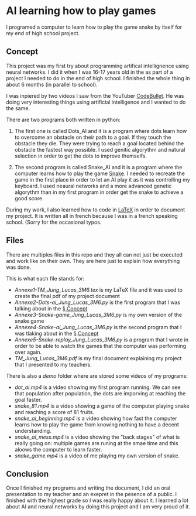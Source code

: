 # AI learning how to play games

I programed a computer to learn how to play the game snake by itself for my end of high school project.

## Concept

This project was my first try about programming artifical intellignence using neural networks. I did it when I was 16-17 years old in the as part of a project I needed to do in the end of high school. I finished the whole thing in about 6 months (in parallel to school).

I was inpiered by two videos I saw from the YouTuber [CodeBullet](https://www.youtube.com/channel/UC0e3QhIYukixgh5VVpKHH9Q). He was doing very interesting things using artificial intelligence and I wanted to do the same.

There are two programs both written in python:

1. The first one is called Dots_AI and it is a program where dots learn how to overcome an obstacle on their path to a goal. If they touch the obstacle they die. They were trying to reach a goal located behind the obstacle the fastest way possible. I used genitic algorythm and natural selection in order to get the dots to improve themselfs.

2. The second program is called Snake_AI and it is a program where the computer learns how to play the game [Snake](https://en.wikipedia.org/wiki/Snake_(video_game_genre)). I needed to recreate the game in the first place in order to let an AI play it as it was controlling my keyboard. I used neaural networks and a more advanced genetic algorythm than in my first program in order get the snake to achieve a good score.

During my work, I also learned how to code in [LaTeX](https://www.latex-project.org/) in order to document my project. It is written all in french because I was in a french speaking school. (Sorry for the occasional typos.

## Files

There are multiples files in this repo and they all can not just be executed and work like on their own. They are here just to explain how everything was done.

This is what each file stands for:

* _Annexe1-TM_Jung_Lucas_3M6.tex_ is my LaTeX file and it was used to create the final pdf of my project document
* _Annexe2-Dots-ai_Jung_Lucas_3M6.py_ is the first program that I was talking about in the [§ Concept](#concept)
* _Annexe3-Snake-game_Jung_Lucas_3M6.py_ is my own version of the snake game
* _Annexe4-Snake-ai_Jung_Lucas_3M6.py_ is the second program that I was tlaking about in the [§ Concept](#concept)
* _Annexe5-Snake-replay_Jung_Lucas_3M6.py_ is a program that I wrote in order to be able to watch the games that the computer was performing over again.
* _TM_Jung_Lucas_3M6.pdf_ is my final document explaining my project that I presented to my teachers.

There is also a _demo_ folder where are stored some videos of my programs:

* _dot_ai.mp4_ is a video showing my first program running. We can see that population after population, the dots are imporving at reaching the goal faster.
* _snake_81.mp4_ is a video showing a game of the computer playing snake and reaching a score of 81 fruits.
* _snake_ai_beginning.mp4_ is a video showing how fast the computer learns how to play the game from knowing nothing to have a decent understanding.
* _snake_ai_mess.mp4_ is a video showing the "back stages" of what is really going on: multiple games are runing at the smae time and this aloows the computer to learn faster.
* _snake_game.mp4_ is a video of me playing my own version of snake.

## Conclusion

Once I finished my programs and writing the document, I did an oral presentation to my teacher and an exepret in the pesence of a public. I finished with the highest grade so I was really happy about it. I learned a lot about AI and neural networks by doing this project and I am very proud of it.
